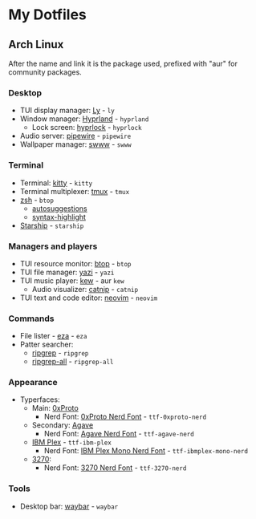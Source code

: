 # My Dotfiles

## Arch Linux

After the name and link it is the package used, prefixed with "aur" for
community packages.

### Desktop

- TUI display manager: [Ly](https://github.com/fairyglade/ly) - `ly` 
- Window manager: [Hyprland](https://github.com/hyprwm/Hyprland) - `hyprland` 
    - Lock screen: [hyprlock](https://github.com/hyprwm/hyprlock) - `hyprlock` 
- Audio server: [pipewire](https://gitlab.freedesktop.org/pipewire/pipewire) - `pipewire` 
- Wallpaper manager: [swww](https://github.com/LGFae/swww) - `swww` 

### Terminal

- Terminal: [kitty](https://github.com/kovidgoyal/kitty) - `kitty` 
- Terminal multiplexer: [tmux](https://github.com/tmux/tmux) - `tmux` 
- [zsh](https://www.zsh.org) - `btop` 
    - [autosuggestions](https://github.com/zsh-users/zsh-autosuggestions)
    - [syntax-highlight](https://github.com/zsh-users/zsh-syntax-highlighting)
- [Starship](https://github.com/starship/starship) - `starship` 

### Managers and players

- TUI resource monitor: [btop](https://github.com/aristocratos/btop) - `btop`
- TUI file manager: [yazi](https://github.com/sxyazi/yazi) - `yazi`
- TUI music player: [kew](https://github.com/ravachol/kew) - aur `kew`
   - Audio visualizer: [catnip](https://github.com/noriah/catnip) - `catnip`
- TUI text and code editor: [neovim](https://github.com/neovim/neovim) - `neovim`

### Commands

- File lister - [eza](https://github.com/eza-community/eza) - `eza`
- Patter searcher:
    - [ripgrep](https://github.com/BurntSushi/ripgrep) - `ripgrep`
    - [ripgrep-all](https://github.com/phiresky/ripgrep-all) - `ripgrep-all`

### Appearance

- Typerfaces:
    - Main: [0xProto](https://github.com/0xType/0xProto)
        - Nerd Font: [0xProto Nerd Font](https://github.com/ryanoasis/nerd-fonts/tree/master/patched-fonts/0xProto) - `ttf-0xproto-nerd`
    - Secondary: [Agave](https://b.agaric.net/page/agave)
        - Nerd Font: [Agave Nerd Font](https://github.com/ryanoasis/nerd-fonts/tree/master/patched-fonts/Agave) - `ttf-agave-nerd`
    - [IBM Plex](https://github.com/IBM/plex) - `ttf-ibm-plex`
        - Nerd Font: [IBM Plex Mono Nerd Font](https://github.com/ryanoasis/nerd-fonts/tree/master/patched-fonts/IBMPlexMono) - `ttf-ibmplex-mono-nerd`
    - [3270](https://github.com/rbanffy/3270font):
        - Nerd Font: [3270 Nerd Font](https://github.com/ryanoasis/nerd-fonts/tree/master/patched-fonts/3270) - `ttf-3270-nerd`

### Tools

- Desktop bar: [waybar](https://github.com/Alexays/Waybar) - `waybar`
